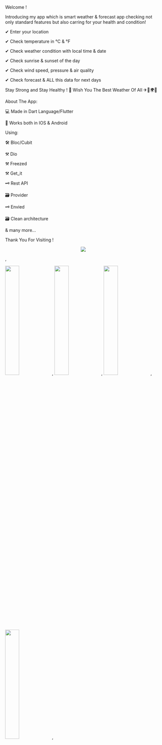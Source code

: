 Welcome !

Introducing my app which is smart weather & forecast app checking not only standard features but also carring for your health and condition!

✔ Enter your location

✔ Check temperature in °C & °F

✔ Check weather condition with local time & date

✔ Check sunrise & sunset of the day

✔ Check wind speed, pressure & air quality

✔ Check forecast & ALL this data for next days

Stay Strong and Stay Healthy ! 💪 Wish You The Best Weather Of All ✈🗻🌍😉

About The App:

💻 Made in Dart Language/Flutter

📳 Works both in IOS & Android

Using:

🛠 Bloc/Cubit

⚒ Dio

⚒ Freezed

⚒ Get_it

🗝 Rest API

🗃 Provider

🗝 Envied

🗃 Clean architecture

& many more...

Thank You For Visiting !

<p align="center">
<img src="https://user-images.githubusercontent.com/105658444/224031413-517afa4b-01ea-445b-958e-48e3fb84f5d3.gif">
</p>,


<img src="https://user-images.githubusercontent.com/105658444/211217765-f087920b-915c-4f48-9134-276e17cb2f72.jpg" width=30% height=30%>,
<img src="https://user-images.githubusercontent.com/105658444/224062599-04e3bb55-3802-420e-828a-e17500516a6f.jpg" width=30% height=30%>,
<img src="https://user-images.githubusercontent.com/105658444/211217774-edbc4c68-c4dd-4dc9-8db7-40a372f7a1d4.jpg" width=30% height=30%>,
<img src="[https://user-images.githubusercontent.com/105658444/215316606-bf1eece1-4dbd-4eaf-8ac4-a78d7ba57075.jpg](https://user-images.githubusercontent.com/105658444/224062937-f7114bb6-18ed-4a96-83fb-7dabf59995c6.jpg)" width=30% height=30%>,


